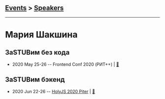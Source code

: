 ## [Events](../README.md) > [Speakers](../speakers.md)
---

# Мария Шакшина

## ЗаSTUBим без кода
- 2020 May 25-26 -- Frontend Conf 2020 (РИТ++)  | [:notebook:](https://drive.google.com/file/d/1feEbr5h7XpHAEqMdmicDqhOJv1Mj7XBG/view)  
## ЗаSTUBим бэкенд
- 2020 Jun 22-26 -- [HolyJS 2020 Piter](https://youtu.be/v8B2H5YIW5o)  | [:notebook:](https://assets.ctfassets.net/nn534z2fqr9f/4n4IqkiOnJcauhZcrfRxtM/7f5120530015ef07397542b686949a98/____STUB_________________.pdf)  
